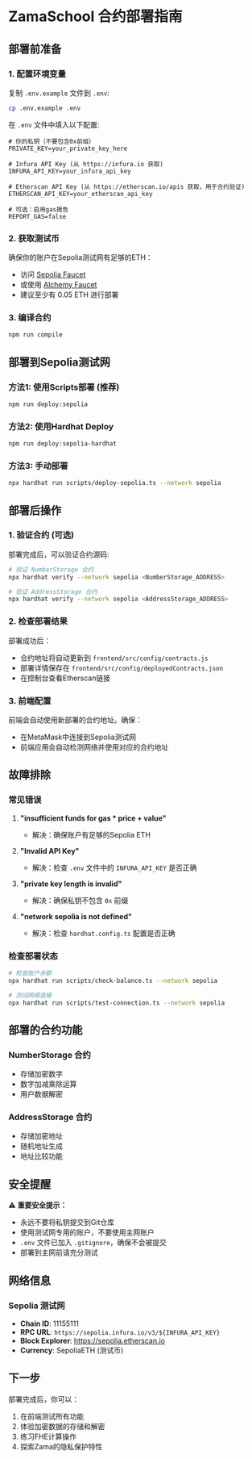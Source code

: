 # ZamaSchool 合约部署指南

## 部署前准备

### 1. 配置环境变量

复制 `.env.example` 文件到 `.env`:
```bash
cp .env.example .env
```

在 `.env` 文件中填入以下配置:

```env
# 你的私钥（不要包含0x前缀）
PRIVATE_KEY=your_private_key_here

# Infura API Key (从 https://infura.io 获取)
INFURA_API_KEY=your_infura_api_key

# Etherscan API Key (从 https://etherscan.io/apis 获取，用于合约验证)
ETHERSCAN_API_KEY=your_etherscan_api_key

# 可选：启用gas报告
REPORT_GAS=false
```

### 2. 获取测试币

确保你的账户在Sepolia测试网有足够的ETH：
- 访问 [Sepolia Faucet](https://sepoliafaucet.com/)
- 或使用 [Alchemy Faucet](https://sepoliafaucet.com/)
- 建议至少有 0.05 ETH 进行部署

### 3. 编译合约

```bash
npm run compile
```

## 部署到Sepolia测试网

### 方法1: 使用Scripts部署 (推荐)

```bash
npm run deploy:sepolia
```

### 方法2: 使用Hardhat Deploy

```bash
npm run deploy:sepolia-hardhat
```

### 方法3: 手动部署

```bash
npx hardhat run scripts/deploy-sepolia.ts --network sepolia
```

## 部署后操作

### 1. 验证合约 (可选)

部署完成后，可以验证合约源码:

```bash
# 验证 NumberStorage 合约
npx hardhat verify --network sepolia <NumberStorage_ADDRESS>

# 验证 AddressStorage 合约
npx hardhat verify --network sepolia <AddressStorage_ADDRESS>
```

### 2. 检查部署结果

部署成功后：
- 合约地址将自动更新到 `frontend/src/config/contracts.js`
- 部署详情保存在 `frontend/src/config/deployedContracts.json`
- 在控制台查看Etherscan链接

### 3. 前端配置

前端会自动使用新部署的合约地址。确保：
- 在MetaMask中连接到Sepolia测试网
- 前端应用会自动检测网络并使用对应的合约地址

## 故障排除

### 常见错误

1. **"insufficient funds for gas * price + value"**
   - 解决：确保账户有足够的Sepolia ETH

2. **"Invalid API Key"**
   - 解决：检查 `.env` 文件中的 `INFURA_API_KEY` 是否正确

3. **"private key length is invalid"**
   - 解决：确保私钥不包含 `0x` 前缀

4. **"network sepolia is not defined"**
   - 解决：检查 `hardhat.config.ts` 配置是否正确

### 检查部署状态

```bash
# 检查账户余额
npx hardhat run scripts/check-balance.ts --network sepolia

# 测试网络连接
npx hardhat run scripts/test-connection.ts --network sepolia
```

## 部署的合约功能

### NumberStorage 合约
- 存储加密数字
- 数字加减乘除运算
- 用户数据解密

### AddressStorage 合约
- 存储加密地址
- 随机地址生成
- 地址比较功能

## 安全提醒

⚠️ **重要安全提示：**
- 永远不要将私钥提交到Git仓库
- 使用测试网专用的账户，不要使用主网账户
- `.env` 文件已加入 `.gitignore`，确保不会被提交
- 部署到主网前请充分测试

## 网络信息

### Sepolia 测试网
- **Chain ID**: 11155111
- **RPC URL**: `https://sepolia.infura.io/v3/${INFURA_API_KEY}`
- **Block Explorer**: https://sepolia.etherscan.io
- **Currency**: SepoliaETH (测试币)

## 下一步

部署完成后，你可以：
1. 在前端测试所有功能
2. 体验加密数据的存储和解密
3. 练习FHE计算操作
4. 探索Zama的隐私保护特性